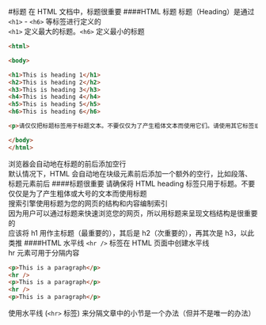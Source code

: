 #标题
在 HTML 文档中，标题很重要
####HTML 标题
标题（Heading）是通过 `<h1>` - `<h6>` 等标签进行定义的           
`<h1>` 定义最大的标题。`<h6>` 定义最小的标题          
```html
<html>

<body>

<h1>This is heading 1</h1>
<h2>This is heading 2</h2>
<h3>This is heading 3</h3>
<h4>This is heading 4</h4>
<h5>This is heading 5</h5>
<h6>This is heading 6</h6>

<p>请仅仅把标题标签用于标题文本。不要仅仅为了产生粗体文本而使用它们。请使用其它标签或 CSS 代替。</p>

</body>
</html>
```
浏览器会自动地在标题的前后添加空行          
默认情况下，HTML 会自动地在块级元素前后添加一个额外的空行，比如段落、标题元素前后
####标题很重要
请确保将 HTML heading 标签只用于标题。不要仅仅是为了产生粗体或大号的文本而使用标题           
搜索引擎使用标题为您的网页的结构和内容编制索引           
因为用户可以通过标题来快速浏览您的网页，所以用标题来呈现文档结构是很重要的             
应该将 h1 用作主标题（最重要的），其后是 h2（次重要的），再其次是 h3，以此类推
####HTML 水平线
`<hr />` 标签在 HTML 页面中创建水平线          
hr 元素可用于分隔内容
```html
<p>This is a paragraph</p>
<hr />
<p>This is a paragraph</p>
<hr />
<p>This is a paragraph</p>
```
使用水平线 (`<hr>` 标签) 来分隔文章中的小节是一个办法（但并不是唯一的办法）


